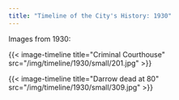 ```yaml
---
title: "Timeline of the City's History: 1930"
---
```

Images from 1930:

{{< image-timeline title="Criminal Courthouse" src="/img/timeline/1930/small/201.jpg" >}}

{{< image-timeline title="Darrow dead at 80" src="/img/timeline/1930/small/309.jpg" >}}
